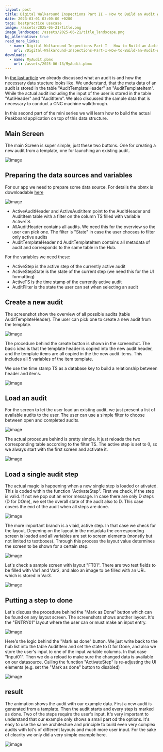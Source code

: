```yaml
---
layout: post
title: Digital Walkaround Inspections Part II - How to Build an Audit App
date: 2023-03-01 03:00:00 +0200
tags: bestpractice usecase
image: /assets/2025-06-21/title.png
image_landscape: /assets/2025-06-21/title_landscape.png
bg_alternative: true
read_more_links:
  - name: Digital Walkaround Inspections Part I - How to Build an Audit App
    url: /Digital-Walkaround-Inspections-Part-I-How-to-Build-an-Audit-App.html
downloads:
  - name: MyAudit.pbmx
    url: /assets/2025-06-13/MyAudit.pbmx
---
```

In [the last article](/Digital-Walkaround-Inspections-Part-I-How-to-Build-an-Audit-App.html) we already discussed what an audit is and how the necessary data stucture looks like. We understand, that the meta data of an audit is stored in the table "AuditTemplateHeader" an "AuditTemplateItem". While the actual audit including the input of the user is stored in the table "AutiHeader" and "AuditItem". We also discussed the sample data that is necessary to conduct a CNC machine walkthrough.

In this second part of the mini series we will learn how to build the actual Peakboard application on top of this data structure.

## Main Screen

The main Screen is super simple, just these two buttons. One for creating a new audit from a template, one for launching an existing audit.

![image](/assets/2025-06-21/010.png)

## Preparing the data sources and variables

For our app we need to prepare some data source. For details the pbmx is downloadable [here](/assets/2025-06-13/MyAudit.pbmx)

![image](/assets/2025-06-21/020.png)

- ActiveAuditHeader and ActiveAuditItem point to the AuditHeader and AuditItem table with a filter on the column TS filled with variable ActiveTS.
- AllAuditHeader contains all audits. We need this for the overview so the user can pick one. The filter is "State" in case the user chooses to filter only active audits
- AuditTemplateHeader nd AuditTemplateItem contains all metadata of audit and corresponds to the same table in the Hub.

For the variables we need these:

- ActiveStep is the active step of the currently active audit
- ActiveStepState is the state of the current step (we need this for the UI formatting)
- ActiveTS is the time stamp of the currently active audit
- AuditFilter is the state the user can set when selecting an audit

## Create a new audit

The screenshot show the overview of all possible audits (table AuditTemplateHeader). The user can pick one to create a new audit from the template.

![image](/assets/2025-06-21/030.png)

The procedure behind the create button is shown in the screenshot. The basic idea is that the template header is copied into the new audit header, and the template items are all copied in the the new audit items. This includes all 5 variables of the item template.

We use the time stamp TS as a database key to build a relationship between header and items.

![image](/assets/2025-06-21/040.png)

## Load an audit

For the screen to let the user load an existing audit, we just present a list of available audits to the user. The user can use a simple filter to choose between open and completed audits.

![image](/assets/2025-06-21/050.png)

The actual procedure behind is pretty simple. It just reloads the two corresponding table according to the filter TS. The active step is set to 0, so we always start with the first screen and activate it.

![image](/assets/2025-06-21/060.png)

## Load a single audit step

The actual magic is happening when a new single step is loaded or ativated. This is coded within the function "ActivateStep". First we check, if the step is valid. If not we pop out an error message. In case there are only D steps (D for DOne), we set the overall state of the audit also to D. This case covers the end of the audit when all steps are done.

![image](/assets/2025-06-21/070.png)

The more important branch is a vlaid, active step. In that case we check for the layout. Depening on the layout in the metadata the corresponding screen is loaded and all variables are set to screen elements (monstly but not limited to textboxes). Through this process the layout value determines the screen to be shown for a certain step.

![image](/assets/2025-06-21/071.png)

Let's check a sample screen with layout "FT01". There are two test fields to be filled with Var1 and Var2, and also an image to be filled with an URL which is stored in Var3.

![image](/assets/2025-06-21/080.png)

## Putting a step to done

Let's discuss the procedure behind the "Mark as Done" button which can be found on any layout screen. The screenshots shows another layout. It's the "ENTRY01" layout where the user can or must make an input entry.

![image](/assets/2025-06-21/090.png)

Here's the logic behind the "Mark as done" button. We just write back to the hub list into the table AuditItem and set the state to D for Done, and also we store the user's input  to one of the input variable columns. In that case "Input01". Then we do a reload to make sure the changed data is available on our datasource. Calling the function "ActivateStep" is re-adjusting the UI elements (e.g. set the "Mark as done" button to disabled)

![image](/assets/2025-06-21/100.png)

## result

The animation shows the audit with our example data. First a new audit is generated from a tamplate. Then the audit starts and every step is marked as done. Two of the steps require the user's input.
It's very important to understand that our example only shows a small part od the options. It's easy to use the same architecture and principle to build even very complex audits with lot's of different layouts and much more user input. For the sake of clearity we only did a very simple example here.

![image](/assets/2025-06-21/result.gif)





